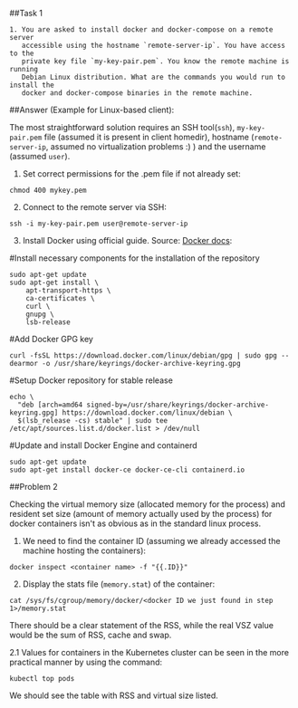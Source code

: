 ##Task 1
```
1. You are asked to install docker and docker-compose on a remote server
   accessible using the hostname `remote-server-ip`. You have access to the
   private key file `my-key-pair.pem`. You know the remote machine is running
   Debian Linux distribution. What are the commands you would run to install the
   docker and docker-compose binaries in the remote machine.
```
   

##Answer (Example for Linux-based client):

The most straightforward solution requires an SSH tool(`ssh`), `my-key-pair.pem` file (assumed it is present in client homedir), hostname (`remote-server-ip`, assumed no virtualization problems :) ) and the username (assumed `user`). 

1. Set correct permissions for the .pem file if not already set:
```
chmod 400 mykey.pem
``` 

2. Connect to the remote server via SSH:
```
ssh -i my-key-pair.pem user@remote-server-ip
```

3. Install Docker using official guide. Source: [Docker docs](https://docs.docker.com/engine/install/debian/):

#Install necessary components for the installation of the repository
```
sudo apt-get update
sudo apt-get install \
    apt-transport-https \
    ca-certificates \
    curl \
    gnupg \
    lsb-release
```

#Add Docker GPG key
```
curl -fsSL https://download.docker.com/linux/debian/gpg | sudo gpg --dearmor -o /usr/share/keyrings/docker-archive-keyring.gpg
```

#Setup Docker repository for stable release
```
echo \
  "deb [arch=amd64 signed-by=/usr/share/keyrings/docker-archive-keyring.gpg] https://download.docker.com/linux/debian \
  $(lsb_release -cs) stable" | sudo tee /etc/apt/sources.list.d/docker.list > /dev/null
```

#Update and install Docker Engine and containerd
```
sudo apt-get update
sudo apt-get install docker-ce docker-ce-cli containerd.io
```


##Problem 2

Checking the virtual memory size (allocated memory for the process) and resident set size (amount of memory actually used by the process) for docker containers isn't as obvious as in the standard linux process. 

1. We need to find the container ID (assuming we already accessed the machine hosting the containers):
```
docker inspect <container name> -f "{{.ID}}"
```

2. Display the stats file (`memory.stat`) of the container:
```
cat /sys/fs/cgroup/memory/docker/<docker ID we just found in step 1>/memory.stat
```
There should be a clear statement of the RSS, while the real VSZ value would be the sum of RSS, cache and swap. 

2.1 Values for containers in the Kubernetes cluster can be seen in the more practical manner by using the command:
```
kubectl top pods
```

We should see the table with RSS and virtual size listed.